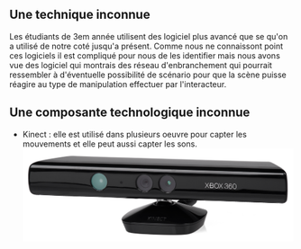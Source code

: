 ## Une technique inconnue
Les étudiants de 3em année utilisent des logiciel plus avancé que se qu'on a utilisé de notre coté jusqu'a présent. Comme nous ne connaissont point ces logiciels il est compliqué pour nous de les identifier mais nous avons vue des logiciel qui montrais des réseau d'enbranchement qui pourrait ressembler à d'éventuelle possibilité de scénario pour que la scène puisse réagire au type de manipulation effectuer par l'interacteur.
  
## Une composante technologique inconnue
- Kinect : elle est utilisé dans plusieurs oeuvre pour capter les mouvements et elle peut aussi capter les sons.
 ![photo](photo/kinect.png)
